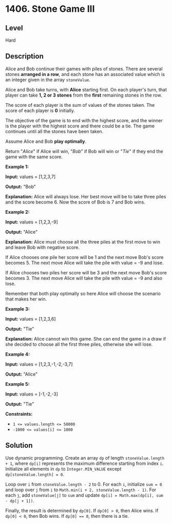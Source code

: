 # 1406. Stone Game III
## Level
Hard

## Description
Alice and Bob continue their games with piles of stones. There are several stones **arranged in a row**, and each stone has an associated value which is an integer given in the array `stoneValue`.

Alice and Bob take turns, with **Alice** starting first. On each player's turn, that player can take **1, 2 or 3 stones** from the **first** remaining stones in the row.

The score of each player is the sum of values of the stones taken. The score of each player is **0** initially.

The objective of the game is to end with the highest score, and the winner is the player with the highest score and there could be a tie. The game continues until all the stones have been taken.

Assume Alice and Bob **play optimally**.

Return "*Alice*" if Alice will win, "*Bob*" if Bob will win or "*Tie*" if they end the game with the same score.

**Example 1:**

**Input:** values = [1,2,3,7]

**Output:** "Bob"

**Explanation:** Alice will always lose. Her best move will be to take three piles and the score become 6. Now the score of Bob is 7 and Bob wins.

**Example 2:**

**Input:** values = [1,2,3,-9]

**Output:** "Alice"

**Explanation:** Alice must choose all the three piles at the first move to win and leave Bob with negative score.

If Alice chooses one pile her score will be 1 and the next move Bob's score becomes 5. The next move Alice will take the pile with value = -9 and lose.

If Alice chooses two piles her score will be 3 and the next move Bob's score becomes 3. The next move Alice will take the pile with value = -9 and also lose.

Remember that both play optimally so here Alice will choose the scenario that makes her win.

**Example 3:**

**Input:** values = [1,2,3,6]

**Output:** "Tie"

**Explanation:** Alice cannot win this game. She can end the game in a draw if she decided to choose all the first three piles, otherwise she will lose.

**Example 4:**

**Input:** values = [1,2,3,-1,-2,-3,7]

**Output:** "Alice"

**Example 5:**

**Input:** values = [-1,-2,-3]

**Output:** "Tie"

**Constraints:**

* `1 <= values.length <= 50000`
* `-1000 <= values[i] <= 1000`

## Solution
Use dynamic programming. Create an array `dp` of length `stoneValue.length + 1`, where `dp[i]` represents the maximum difference starting from index `i`. Initialize all elements in `dp` to `Integer.MIN_VALUE` except `dp[stoneValue.length] = 0`.

Loop over `i` from `stoneValue.length - 2` to 0. For each `i`, initialize `sum = 0` and loop over `j` from `i` to `Math.min(i + 2, stoneValue.length - 1)`. For each `j`, add `stoneValue[j]` to `sum` and update `dp[i] = Math.max(dp[i], sum - dp[j + 1])`.

Finally, the result is determined by `dp[0]`. If `dp[0] > 0`, then Alice wins. If `dp[0] < 0`, then Bob wins. If `dp[0] == 0`, then there is a tie.
